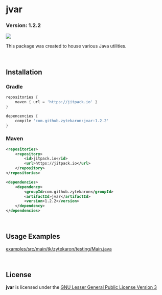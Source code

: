 # jvar
### Version: 1.2.2
[![](https://jitpack.io/v/tk.zytekaron/jvar.svg)](https://jitpack.io/#tk.zytekaron/jvar)

This package was created to house various Java utilities.

<br/>

## Installation

### Gradle
```groovy
repositories {
    maven { url = 'https://jitpack.io' }
}
```
```groovy
depencencies {
    compile 'com.github.zytekaron:jvar:1.2.2'
}
```

### Maven
```xml
<repositories>
    <repository>
        <id>jitpack.io</id>
        <url>https://jitpack.io</url>
    </repository>
</repositories>
```

```xml
<dependencies>
    <dependency>
        <groupId>com.github.zytekaron</groupId>
        <artifactId>jvar</artifactId>
        <version>1.2.2</version>
    </dependency>
</dependencies>
```

<br/>

## Usage Examples
[examples/src/main/tk/zytekaron/testing/Main.java](src/test/java/tk/zytekaron/jvar/Main.java)

<br/>

## License
<b>jvar</b> is licensed under the [GNU Lesser General Public License Version 3](https://github.com/Zytekaron/jvar/blob/master/LICENSE)
